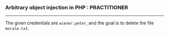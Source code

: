 ### Arbitrary object injection in PHP : PRACTITIONER

---

The given credentials are `wiener:peter`, and the goal is to delete the file `morale.txt`.

  